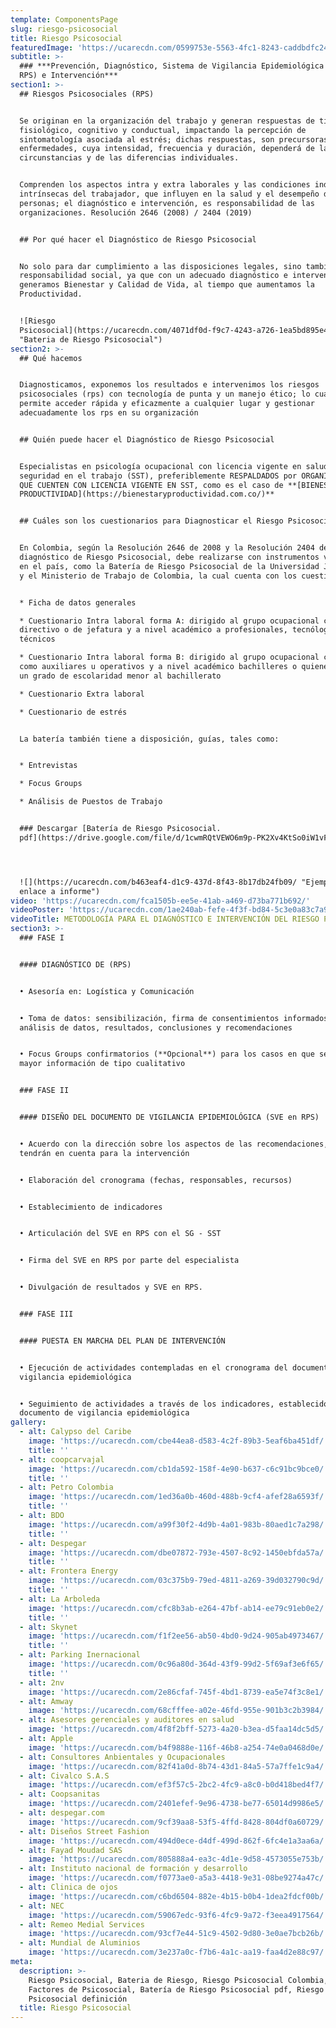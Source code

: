 ```yaml
---
template: ComponentsPage
slug: riesgo-psicosocial
title: Riesgo Psicosocial
featuredImage: 'https://ucarecdn.com/0599753e-5563-4fc1-8243-caddbdfc24a7/'
subtitle: >-
  ### ***Prevención, Diagnóstico, Sistema de Vigilancia Epidemiológica (SVE en
  RPS) e Intervención***
section1: >-
  ## Riesgos Psicosociales (RPS)


  Se originan en la organización del trabajo y generan respuestas de tipo
  fisiológico, cognitivo y conductual, impactando la percepción de
  sintomatología asociada al estrés; dichas respuestas, son precursoras de
  enfermedades, cuya intensidad, frecuencia y duración, dependerá de las
  circunstancias y de las diferencias individuales.


  Comprenden los aspectos intra y extra laborales y las condiciones individuales
  intrínsecas del trabajador, que influyen en la salud y el desempeño de las
  personas; el diagnóstico e intervención, es responsabilidad de las
  organizaciones. Resolución 2646 (2008) / 2404 (2019)


  ## Por qué hacer el Diagnóstico de Riesgo Psicosocial


  No solo para dar cumplimiento a las disposiciones legales, sino también, por
  responsabilidad social, ya que con un adecuado diagnóstico e intervención,
  generamos Bienestar y Calidad de Vida, al tiempo que aumentamos la
  Productividad. ​


  ![Riesgo
  Psicosocial](https://ucarecdn.com/4071df0d-f9c7-4243-a726-1ea5bd895e45/-/crop/1394x754/6,164/-/preview/
  "Bateria de Riesgo Psicosocial")
section2: >-
  ## Qué hacemos 


  Diagnosticamos, exponemos los resultados e intervenimos los riesgos
  psicosociales (rps) con tecnología de punta y un manejo ético; lo cual nos
  permite acceder rápida y eficazmente a cualquier lugar y gestionar
  adecuadamente los rps en su organización


  ## Quién puede hacer el Diagnóstico de Riesgo Psicosocial


  Especialistas en psicología ocupacional con licencia vigente en salud y
  seguridad en el trabajo (SST), preferiblemente RESPALDADOS por ORGANIZACIONES
  QUE CUENTEN CON LICENCIA VIGENTE EN SST, como es el caso de **[BIENESTAR Y
  PRODUCTIVIDAD](https://bienestaryproductividad.com.co/)**


  ## Cuáles son los cuestionarios para Diagnosticar el Riesgo Psicosocial


  En Colombia, según la Resolución 2646 de 2008 y la Resolución 2404 de 2019, el
  diagnóstico de Riesgo Psicosocial, debe realizarse con instrumentos validados
  en el país, como la Batería de Riesgo Psicosocial de la Universidad Javeriana
  y el Ministerio de Trabajo de Colombia, la cual cuenta con los cuestionarios:


  * Ficha de datos generales

  * Cuestionario Intra laboral forma A: dirigido al grupo ocupacional con cargos
  directivo o de jefatura y a nivel académico a profesionales, tecnólogos y
  técnicos

  * Cuestionario Intra laboral forma B: dirigido al grupo ocupacional con cargos
  como auxiliares u operativos y a nivel académico bachilleres o quienes tengan
  un grado de escolaridad menor al bachillerato

  * Cuestionario Extra laboral

  * Cuestionario de estrés


  La batería también tiene a disposición, guías, tales como:


  * Entrevistas

  * Focus Groups

  * Análisis de Puestos de Trabajo


  ### Descargar [Batería de Riesgo Psicosocial.
  pdf](https://drive.google.com/file/d/1cwmRQtVEWO6m9p-PK2Xv4KtSo0iW1vF6/view?usp=sharing)




  ![](https://ucarecdn.com/b463eaf4-d1c9-437d-8f43-8b17db24fb09/ "Ejemplo de
  enlace a informe")
video: 'https://ucarecdn.com/fca1505b-ee5e-41ab-a469-d73ba771b692/'
videoPoster: 'https://ucarecdn.com/1ae240ab-fefe-4f3f-bd84-5c3e0a83c7a9/'
videoTitle: METODOLOGÍA PARA EL DIAGNÓSTICO E INTERVENCIÓN DEL RIESGO PSICOSOCIAL
section3: >-
  ### FASE I


  #### DIAGNÓSTICO DE (RPS)


  • Asesoría en: Logística y Comunicación


  • Toma de datos: sensibilización, firma de consentimientos informados,
  análisis de datos, resultados, conclusiones y recomendaciones


  • Focus Groups confirmatorios (**Opcional**) para los casos en que se requiera
  mayor información de tipo cualitativo


  ### FASE II


  #### DISEÑO DEL DOCUMENTO DE VIGILANCIA EPIDEMIOLÓGICA (SVE en RPS)


  • Acuerdo con la dirección sobre los aspectos de las recomendaciones, que se
  tendrán en cuenta para la intervención


  • Elaboración del cronograma (fechas, responsables, recursos)


  • Establecimiento de indicadores


  • Articulación del SVE en RPS con el SG - SST


  • Firma del SVE en RPS por parte del especialista


  • Divulgación de resultados y SVE en RPS.


  ### FASE III


  #### PUESTA EN MARCHA DEL PLAN DE INTERVENCIÓN


  • Ejecución de actividades contempladas en el cronograma del documento de
  vigilancia epidemiológica


  • Seguimiento de actividades a través de los indicadores, establecidos en el
  documento de vigilancia epidemiológica
gallery:
  - alt: Calypso del Caribe
    image: 'https://ucarecdn.com/cbe44ea8-d583-4c2f-89b3-5eaf6ba451df/'
    title: ''
  - alt: coopcarvajal
    image: 'https://ucarecdn.com/cb1da592-158f-4e90-b637-c6c91bc9bce0/'
    title: ''
  - alt: Petro Colombia
    image: 'https://ucarecdn.com/1ed36a0b-460d-488b-9cf4-afef28a6593f/'
    title: ''
  - alt: BDO
    image: 'https://ucarecdn.com/a99f30f2-4d9b-4a01-983b-80aed1c7a298/'
    title: ''
  - alt: Despegar
    image: 'https://ucarecdn.com/dbe07872-793e-4507-8c92-1450ebfda57a/'
    title: ''
  - alt: Frontera Energy
    image: 'https://ucarecdn.com/03c375b9-79ed-4811-a269-39d032790c9d/'
    title: ''
  - alt: La Arboleda
    image: 'https://ucarecdn.com/cfc8b3ab-e264-47bf-ab14-ee79c91eb0e2/'
    title: ''
  - alt: Skynet
    image: 'https://ucarecdn.com/f1f2ee56-ab50-4bd0-9d24-905ab4973467/'
    title: ''
  - alt: Parking Inernacional
    image: 'https://ucarecdn.com/0c96a80d-364d-43f9-99d2-5f69af3e6f65/'
    title: ''
  - alt: 2nv
    image: 'https://ucarecdn.com/2e86cfaf-745f-4bd1-8739-ea5e74f3c8e1/'
  - alt: Amway
    image: 'https://ucarecdn.com/68cfffee-a02e-46fd-955e-901b3c2b3984/'
  - alt: Asesores gerenciales y auditores en salud
    image: 'https://ucarecdn.com/4f8f2bff-5273-4a20-b3ea-d5faa14dc5d5/'
  - alt: Apple
    image: 'https://ucarecdn.com/b4f9888e-116f-46b8-a254-74e0a0468d0e/'
  - alt: Consultores Anbientales y Ocupacionales
    image: 'https://ucarecdn.com/82f41a0d-8b74-43d1-84a5-57a7ffe1c9a4/'
  - alt: Civalco S.A.S
    image: 'https://ucarecdn.com/ef3f57c5-2bc2-4fc9-a8c0-b0d418bed4f7/'
  - alt: Coopsanitas
    image: 'https://ucarecdn.com/2401efef-9e96-4738-be77-65014d9986e5/'
  - alt: despegar.com
    image: 'https://ucarecdn.com/9cf39aa8-53f5-4ffd-8428-804df0a60729/'
  - alt: Diseños Street Fashion
    image: 'https://ucarecdn.com/494d0ece-d4df-499d-862f-6fc4e1a3aa6a/'
  - alt: Fayad Moudad SAS
    image: 'https://ucarecdn.com/805888a4-ea3c-4d1e-9d58-4573055e753b/'
  - alt: Instituto nacional de formación y desarrollo
    image: 'https://ucarecdn.com/f0773ae0-a5a3-4418-9e31-08be9274a47c/'
  - alt: Clinica de ojos
    image: 'https://ucarecdn.com/c6bd6504-882e-4b15-b0b4-1dea2fdcf00b/'
  - alt: NEC
    image: 'https://ucarecdn.com/59067edc-93f6-4fc9-9a72-f3eea4917564/'
  - alt: Remeo Medial Services
    image: 'https://ucarecdn.com/93cf7e44-51c9-4502-9d80-3e0ae7bcb26b/'
  - alt: Mundial de Aluminios
    image: 'https://ucarecdn.com/3e237a0c-f7b6-4a1c-aa19-faa4d2e88c97/'
meta:
  description: >-
    Riesgo Psicosocial, Bateria de Riesgo, Riesgo Psicosocial Colombia, 
    Factores de Psicosocial, Batería de Riesgo Psicosocial pdf, Riesgo
    Psicosocial definición 
  title: Riesgo Psicosocial
---
```

